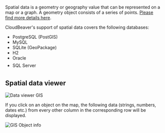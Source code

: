 Spatial data is a geometry or geography value that can be represented on a map or a graph. A geometry object consists of a series of points. [Please find more details here](https://en.wikipedia.org/wiki/Spatial_database).

CloudBeaver's support of spatial data covers the following databases:
- PostgreSQL (PostGIS)
- MySQL
- SQLite (GeoPackage)
- H2
- Oracle <img src="https://github.com/dbeaver/cloudbeaver/wiki/images/commercial_big.png" align="top" vspace="4" height="16"/>
- SQL Server <img src="https://github.com/dbeaver/cloudbeaver/wiki/images/commercial_big.png" align="top" vspace="4" height="16"/>

## Spatial data viewer

![Data viewer GIS](https://github.com/dbeaver/cloudbeaver/wiki/images/Value-panel-gis.png)

If you click on an object on the map, the following data (strings, numbers, dates etc.) from every other column in the corresponding row will be displayed.<br>

![GIS Object info](https://github.com/dbeaver/cloudbeaver/wiki/images/Value-panel-gis-object-info.png)